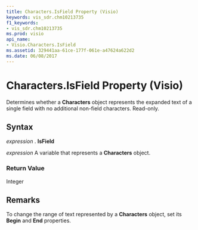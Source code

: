 ```yaml
---
title: Characters.IsField Property (Visio)
keywords: vis_sdr.chm10213735
f1_keywords:
- vis_sdr.chm10213735
ms.prod: visio
api_name:
- Visio.Characters.IsField
ms.assetid: 329441aa-61ce-177f-061e-a47624a622d2
ms.date: 06/08/2017
---
```



# Characters.IsField Property (Visio)

Determines whether a **Characters** object represents the expanded text of a single field with no additional non-field characters. Read-only.


## Syntax

 _expression_ . **IsField**

 _expression_ A variable that represents a **Characters** object.


### Return Value

Integer


## Remarks

To change the range of text represented by a **Characters** object, set its **Begin** and **End** properties.


